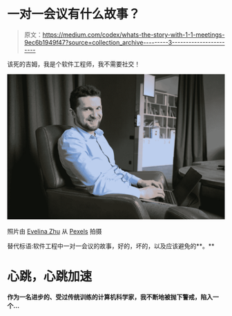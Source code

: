 # 一对一会议有什么故事？

> 原文：<https://medium.com/codex/whats-the-story-with-1-1-meetings-9ec6b1949f47?source=collection_archive---------3----------------------->

该死的吉姆，我是个软件工程师，我不需要社交！

![](img/e7924f23f631d097d442d65422dcb3da.png)

照片由 [Evelina Zhu](https://www.pexels.com/@evelina-zhu-3179888?utm_content=attributionCopyText&utm_medium=referral&utm_source=pexels) 从 [Pexels](https://www.pexels.com/photo/cheerful-businessman-using-laptop-during-remote-work-5336192/?utm_content=attributionCopyText&utm_medium=referral&utm_source=pexels) 拍摄

替代标语:软件工程中一对一会议的故事，好的，坏的，以及应该避免的**。**

# **心跳，心跳加速**

**作为一名进步的、受过传统训练的计算机科学家，我不断地被抛下警戒，陷入一个…**